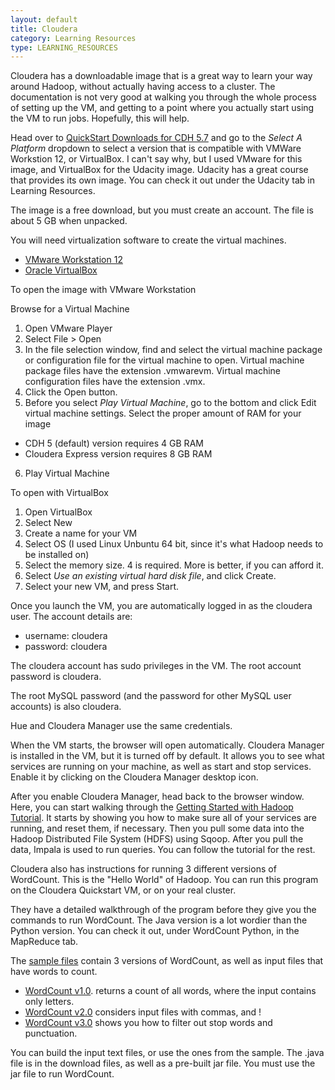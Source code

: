 ```yaml
---
layout: default
title: Cloudera
category: Learning Resources
type: LEARNING_RESOURCES
---   
```


Cloudera has a downloadable image that is a great way to learn your way around Hadoop, without actually having access to a cluster.  The documentation is not very good at walking you through the whole process of setting up the VM, and getting to a point where you actually start using the VM to run jobs.  Hopefully, this will help.

Head over to <a href="http://www.cloudera.com/downloads/quickstart_vms/5-7.html" target="blank">QuickStart Downloads for CDH 5.7</a> and go to the *Select A Platform* dropdown to select a version that is compatible with VMWare Workstion 12, or VirtualBox.  I can't say why, but I used VMware for this image, and VirtualBox for the Udacity image.  Udacity has a great course that provides its own image.  You can check it out under the Udacity tab in Learning Resources.  

The image is a free download, but you must create an account.  The file is about 5 GB when unpacked.

You will need virtualization software to create the virtual machines.  

 - <a href="https://my.vmware.com/en/web/vmware/free#desktop_end_user_computing/vmware_workstation_player/12_0" target="blank">VMware Workstation 12</a>
 - <a href="http://www.oracle.com/technetwork/server-storage/virtualbox/downloads/index.html#vbox" target="blank">Oracle VirtualBox</a>

To open the image with VMware Workstation

Browse for a Virtual Machine

 1. Open VMware Player
 2. Select File > Open
 3. In the file selection window, find and select the virtual machine package or configuration file for the virtual machine to open. Virtual machine package files have the extension .vmwarevm. Virtual machine configuration files have the extension .vmx.
 4. Click the Open button.
 5. Before you select *Play Virtual Machine*, go to the bottom and click Edit virtual machine settings.
 Select the proper amount of RAM for your image
 - CDH 5 (default) version requires 4 GB RAM
 - Cloudera Express version requires 8 GB RAM
 6. Play Virtual Machine
 
To open with VirtualBox

 1. Open VirtualBox
 2. Select New
 3. Create a name for your VM
 4. Select OS (I used Linux Unbuntu 64 bit, since it's what Hadoop needs to be installed on)
 5. Select the memory size.  4 is required.  More is better, if you can afford it.
 6. Select *Use an existing virtual hard disk file*, and click Create.
 7. Select your new VM, and press Start.
 
Once you launch the VM, you are automatically logged in as the cloudera user. The account details are:

 - username: cloudera
 - password: cloudera

The cloudera account has sudo privileges in the VM. The root account password is cloudera.

The root MySQL password (and the password for other MySQL user accounts) is also cloudera.

Hue and Cloudera Manager use the same credentials.

When the VM starts, the browser will open automatically. Cloudera Manager is installed in the VM, but it is turned off by default.  It allows you to see what services are running on your machine, as well as start and stop services.  Enable it by clicking on the Cloudera Manager desktop icon.

After you enable Cloudera Manager, head back to the browser window.  Here, you can start walking through the <a href="http://www.cloudera.com/developers/get-started-with-hadoop-tutorial/setup.html" target="blank">Getting Started with Hadoop Tutorial</a>.  It starts by showing you how to make sure all of your services are running, and reset them, if necessary.  Then you pull some data into the Hadoop Distributed File System (HDFS) using Sqoop.  After you pull the data, Impala is used to run queries.  You can follow the tutorial for the rest.

Cloudera also has instructions for running 3 different versions of WordCount.  This is the "Hello World" of Hadoop.  You can run this program on the Cloudera Quickstart VM, or on your real cluster.  

They have a detailed walkthrough of the program before they give you the commands to run WordCount.  The Java version is a lot wordier than the Python version.  You can check it out, under WordCount Python, in the MapReduce tab.  

The <a href=" http://tiny.cloudera.com/hadoopTutorialSample" target="none">sample files</a> contain 3 versions of WordCount, as well as input files that have words to count.  

 - <a href="http://www.cloudera.com/documentation/other/tutorial/CDH5/Hadoop-Tutorial/ht_wordcount1.html" target="none">WordCount v1.0</a>. returns a count of all words, where the input contains only letters.  
 - <a href="http://www.cloudera.com/documentation/other/tutorial/CDH5/Hadoop-Tutorial/ht_wordcount2.html" target="none">WordCount v2.0</a> considers input files with commas, and !  
 - <a href="http://www.cloudera.com/documentation/other/tutorial/CDH5/Hadoop-Tutorial/ht_wordcount3.html" target="none">WordCount v3.0</a> shows you how to filter out stop words and punctuation.  

You can build the input text files, or use the ones from the sample.  The .java file is in the download files, as well as a pre-built jar file.  You must use the jar file to run WordCount.




